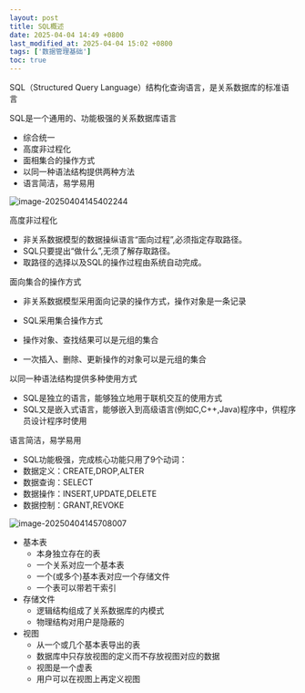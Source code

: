 ```yaml
---
layout: post
title: SQL概述
date: 2025-04-04 14:49 +0800
last_modified_at: 2025-04-04 15:02 +0800
tags: ['数据管理基础']
toc: true
---
```


SQL（Structured Query Language）结构化查询语言，是关系数据库的标准语言

SQL是一个通用的、功能极强的关系数据库语言

- 综合统一
- 高度非过程化
- 面相集合的操作方式
- 以同一种语法结构提供两种方法
- 语言简洁，易学易用

![image-20250404145402244](https://huatiancen.oss-cn-nanjing.aliyuncs.com/img/image-20250404145402244.png)

高度非过程化

- 非关系数据模型的数据操纵语言“面向过程”,必须指定存取路径。
- SQL只要提出“做什么”,无须了解存取路径。
- 取路径的选择以及SQL的操作过程由系统自动完成。

面向集合的操作方式

- 非关系数据模型采用面向记录的操作方式，操作对象是一条记录

- SQL采用集合操作方式
- 操作对象、查找结果可以是元组的集合
- 一次插入、删除、更新操作的对象可以是元组的集合

以同一种语法结构提供多种使用方式

- SQL是独立的语言，能够独立地用于联机交互的使用方式
- SQL又是嵌入式语言，能够嵌入到高级语言(例如C,C++,Java)程序中，供程序员设计程序时使用

语言简洁，易学易用

- SQL功能极强，完成核心功能只用了9个动词：
- 数据定义：CREATE,DROP,ALTER
- 数据查询：SELECT
- 数据操作：INSERT,UPDATE,DELETE
- 数据控制：GRANT,REVOKE

![image-20250404145708007](https://huatiancen.oss-cn-nanjing.aliyuncs.com/img/image-20250404145708007.png)

- 基本表
  - 本身独立存在的表
  - 一个关系对应一个基本表
  - 一个(或多个)基本表对应一个存储文件
  - 一个表可以带若干索引
- 存储文件
  - 逻辑结构组成了关系数据库的内模式
  -  物理结构对用户是隐蔽的
- 视图
  - 从一个或几个基本表导出的表
  - 数据库中只存放视图的定义而不存放视图对应的数据
  - 视图是一个虚表
  - 用户可以在视图上再定义视图